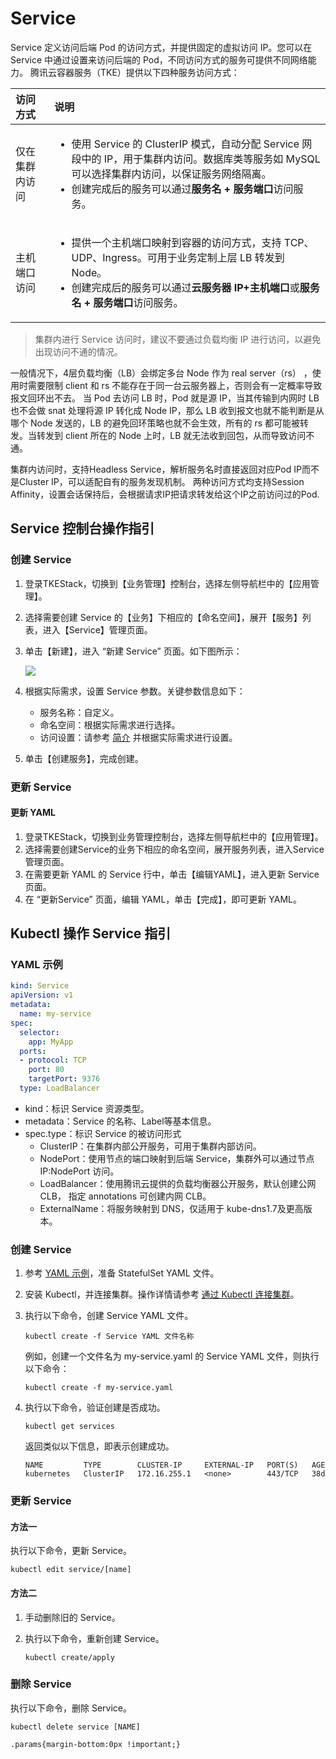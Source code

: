 # Service

Service 定义访问后端 Pod 的访问方式，并提供固定的虚拟访问 IP。您可以在 Service 中通过设置来访问后端的 Pod，不同访问方式的服务可提供不同网络能力。 腾讯云容器服务（TKE）提供以下四种服务访问方式：

<table>
  <thead>
    <tr>
      <th style="text-align:left">&#x8BBF;&#x95EE;&#x65B9;&#x5F0F;</th>
      <th style="text-align:left">&#x8BF4;&#x660E;</th>
    </tr>
  </thead>
  <tbody>
    <tr>
      <td style="text-align:left">&#x4EC5;&#x5728;&#x96C6;&#x7FA4;&#x5185;&#x8BBF;&#x95EE;</td>
      <td style="text-align:left">
        <ul>
          <li>&#x4F7F;&#x7528; Service &#x7684; ClusterIP &#x6A21;&#x5F0F;&#xFF0C;&#x81EA;&#x52A8;&#x5206;&#x914D;
            Service &#x7F51;&#x6BB5;&#x4E2D;&#x7684; IP&#xFF0C;&#x7528;&#x4E8E;&#x96C6;&#x7FA4;&#x5185;&#x8BBF;&#x95EE;&#x3002;&#x6570;&#x636E;&#x5E93;&#x7C7B;&#x7B49;&#x670D;&#x52A1;&#x5982;
            MySQL &#x53EF;&#x4EE5;&#x9009;&#x62E9;&#x96C6;&#x7FA4;&#x5185;&#x8BBF;&#x95EE;&#xFF0C;&#x4EE5;&#x4FDD;&#x8BC1;&#x670D;&#x52A1;&#x7F51;&#x7EDC;&#x9694;&#x79BB;&#x3002;</li>
          <li>&#x521B;&#x5EFA;&#x5B8C;&#x6210;&#x540E;&#x7684;&#x670D;&#x52A1;&#x53EF;&#x4EE5;&#x901A;&#x8FC7;<b>&#x670D;&#x52A1;&#x540D; + &#x670D;&#x52A1;&#x7AEF;&#x53E3;</b>&#x8BBF;&#x95EE;&#x670D;&#x52A1;&#x3002;</li>
        </ul>
      </td>
    </tr>
    <tr>
      <td style="text-align:left">&#x4E3B;&#x673A;&#x7AEF;&#x53E3;&#x8BBF;&#x95EE;</td>
      <td style="text-align:left">
        <ul>
          <li>&#x63D0;&#x4F9B;&#x4E00;&#x4E2A;&#x4E3B;&#x673A;&#x7AEF;&#x53E3;&#x6620;&#x5C04;&#x5230;&#x5BB9;&#x5668;&#x7684;&#x8BBF;&#x95EE;&#x65B9;&#x5F0F;&#xFF0C;&#x652F;&#x6301;
            TCP&#x3001;UDP&#x3001;Ingress&#x3002;&#x53EF;&#x7528;&#x4E8E;&#x4E1A;&#x52A1;&#x5B9A;&#x5236;&#x4E0A;&#x5C42;
            LB &#x8F6C;&#x53D1;&#x5230; Node&#x3002;</li>
          <li>&#x521B;&#x5EFA;&#x5B8C;&#x6210;&#x540E;&#x7684;&#x670D;&#x52A1;&#x53EF;&#x4EE5;&#x901A;&#x8FC7;<b>&#x4E91;&#x670D;&#x52A1;&#x5668; IP+&#x4E3B;&#x673A;&#x7AEF;&#x53E3;</b>&#x6216;<b>&#x670D;&#x52A1;&#x540D; + &#x670D;&#x52A1;&#x7AEF;&#x53E3;</b>&#x8BBF;&#x95EE;&#x670D;&#x52A1;&#x3002;</li>
        </ul>
      </td>
    </tr>
  </tbody>
</table>

> 集群内进行 Service 访问时，建议不要通过负载均衡 IP 进行访问，以避免出现访问不通的情况。

一般情况下，4层负载均衡（LB）会绑定多台 Node 作为 real server（rs） ，使用时需要限制 client 和 rs 不能存在于同一台云服务器上，否则会有一定概率导致报文回环出不去。 当 Pod 去访问 LB 时，Pod 就是源 IP，当其传输到内网时 LB 也不会做 snat 处理将源 IP 转化成 Node IP，那么 LB 收到报文也就不能判断是从哪个 Node 发送的，LB 的避免回环策略也就不会生效，所有的 rs 都可能被转发。当转发到 client 所在的 Node 上时，LB 就无法收到回包，从而导致访问不通。

集群内访问时，支持Headless Service，解析服务名时直接返回对应Pod IP而不是Cluster IP，可以适配自有的服务发现机制。 两种访问方式均支持Session Affinity，设置会话保持后，会根据请求IP把请求转发给这个IP之前访问过的Pod.

## Service 控制台操作指引

### 创建 Service

1. 登录TKEStack，切换到【业务管理】控制台，选择左侧导航栏中的【应用管理】。 
2. 选择需要创建 Service 的【业务】下相应的【命名空间】，展开【服务】列表，进入【Service】管理页面。
3. 单击【新建】，进入 “新建 Service” 页面。如下图所示：

   ![](https://github.com/PatrickLai7528/docs/tree/367ed6036bfdb372201d6e1790cdfffbf16b6ac6/docs/zh/产品使用指南/images/new-service.png)

4. 根据实际需求，设置 Service 参数。关键参数信息如下：
   * 服务名称：自定义。
   * 命名空间：根据实际需求进行选择。
   * 访问设置：请参考 [简介](service.md#简介) 并根据实际需求进行设置。
5. 单击【创建服务】，完成创建。

### 更新 Service

#### 更新 YAML

1. 登录TKEStack，切换到业务管理控制台，选择左侧导航栏中的【应用管理】。
2. 选择需要创建Service的业务下相应的命名空间，展开服务列表，进入Service管理页面。
3. 在需要更新 YAML 的 Service 行中，单击【编辑YAML】，进入更新 Service 页面。
4. 在 “更新Service” 页面，编辑 YAML，单击【完成】，即可更新 YAML。

## Kubectl 操作 Service 指引

### YAML 示例

```yaml
kind: Service
apiVersion: v1
metadata:
  name: my-service
spec:
  selector:
    app: MyApp
  ports:
  - protocol: TCP
    port: 80
    targetPort: 9376
  type: LoadBalancer
```

* kind：标识 Service 资源类型。
* metadata：Service 的名称、Label等基本信息。
* spec.type：标识 Service 的被访问形式
  * ClusterIP：在集群内部公开服务，可用于集群内部访问。
  * NodePort：使用节点的端口映射到后端 Service，集群外可以通过节点 IP:NodePort 访问。
  * LoadBalancer：使用腾讯云提供的负载均衡器公开服务，默认创建公网 CLB， 指定 annotations 可创建内网 CLB。
  * ExternalName：将服务映射到 DNS，仅适用于 kube-dns1.7及更高版本。

### 创建 Service

1. 参考 [YAML 示例](service.md#YAMLSample)，准备 StatefulSet YAML 文件。
2. 安装 Kubectl，并连接集群。操作详情请参考 [通过 Kubectl 连接集群](https://cloud.tencent.com/document/product/457/8438)。
3. 执行以下命令，创建 Service YAML 文件。

   ```text
   kubectl create -f Service YAML 文件名称
   ```

   例如，创建一个文件名为 my-service.yaml 的 Service YAML 文件，则执行以下命令：

   ```text
   kubectl create -f my-service.yaml
   ```

4. 执行以下命令，验证创建是否成功。

   ```text
   kubectl get services
   ```

   返回类似以下信息，即表示创建成功。

   ```text
   NAME         TYPE        CLUSTER-IP     EXTERNAL-IP   PORT(S)   AGE
   kubernetes   ClusterIP   172.16.255.1   <none>        443/TCP   38d
   ```

### 更新 Service

#### 方法一

执行以下命令，更新 Service。

```text
kubectl edit service/[name]
```

#### 方法二

1. 手动删除旧的 Service。
2. 执行以下命令，重新创建 Service。

   ```text
   kubectl create/apply
   ```

### 删除 Service

执行以下命令，删除 Service。

```text
kubectl delete service [NAME]
```

  
    .params{margin-bottom:0px !important;}  



